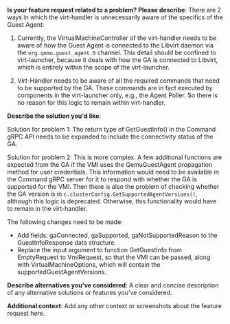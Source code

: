 <!-- Make sure that you visit our User Guide at https://kubevirt.io/user-guide.
-->

**Is your feature request related to a problem? Please describe**:
There are 2 ways in which the virt-handler is unnecessarily aware of the specifics of the Guest Agent:

1. Currently, the VirtualMachineController of the virt-handler needs to be aware of how the Guest Agent is connected to the Libvirt daemon via the 
`org.qemu.guest_agent.0` channel. This detail should be confined to virt-launcher, because it deals with how the GA is connected to Libvirt, which is entirely within the scope of the virt-launcher.

2. Virt-Handler needs to be aware of all the required commands that need to be supported by the GA. These commands are in fact executed by components in the virt-launcher only, e.g., the Agent Poller. So there is no reason for this logic to remain within virt-handler.

**Describe the solution you'd like**:

Solution for problem 1: The return type of GetGuestInfo() in the Command gRPC API needs to be expanded to include the connectivity status of the GA.

Solution for problem 2: This is more complex. A few additional functions are expected from the GA if the VMI uses the QemuGuestAgent propagation method for user credentials. This information would need to be available in the Command gRPC server for it to respond with whether the GA is supported for the VMI. Then there is also the problem of checking whether the GA version is in `c.clusterConfig.GetSupportedAgentVersions()`, although this logic is deprecated. Otherwise, this functionality would have to remain in the virt-handler.

The following changes need to be made:

 - Add fields: gaConnected, gaSupported, gaNotSupportedReason to the GuestInfoResponse data structure.
 - Replace the input argument to function GetGuestInfo from EmptyRequest to VmiRequest, so that the VMI can be passed, along with VirtualMachineOptions, which will contain the supportedGuestAgentVersions.


**Describe alternatives you've considered**:
A clear and concise description of any alternative solutions or features you've considered.

**Additional context**:
Add any other context or screenshots about the feature request here.

